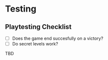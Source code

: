 # Testing

## Playtesting Checklist

- [ ] Does the game end succesfully on a victory?
- [ ] Do secret levels work?

TBD
